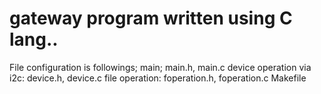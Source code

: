 # gateway program written using C lang..
File configuration is followings;
	main; main.h, main.c
	device operation via i2c: device.h, device.c
	file operation: foperation.h, foperation.c
	Makefile
